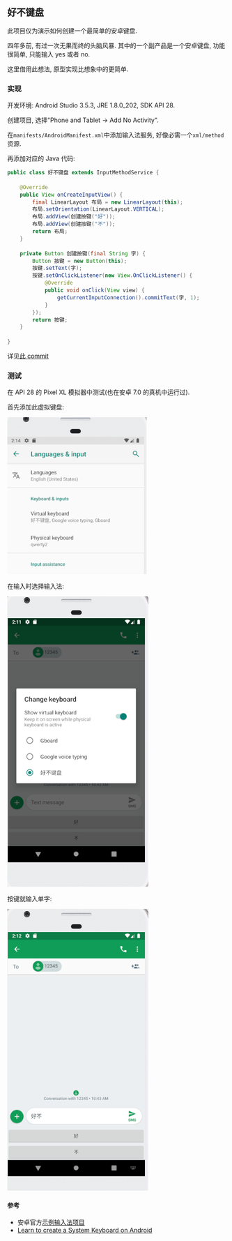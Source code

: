 ## 好不键盘

此项目仅为演示如何创建一个最简单的安卓键盘.

四年多前, 有过一次无果而终的头脑风暴. 其中的一个副产品是一个安卓键盘, 功能很简单, 只能输入 yes 或者 no.

这里借用此想法, 原型实现比想象中的更简单.

### 实现

开发环境: Android Studio 3.5.3, JRE 1.8.0_202, SDK API 28.

创建项目, 选择"Phone and Tablet -> Add No Activity".

在`manifests/AndroidManifest.xml`中添加输入法服务, 好像必需一个`xml/method`资源.

再添加对应的 Java 代码:
```java
public class 好不键盘 extends InputMethodService {

    @Override
    public View onCreateInputView() {
        final LinearLayout 布局 = new LinearLayout(this);
        布局.setOrientation(LinearLayout.VERTICAL);
        布局.addView(创建按键("好"));
        布局.addView(创建按键("不"));
        return 布局;
    }

    private Button 创建按键(final String 字) {
        Button 按键 = new Button(this);
        按键.setText(字);
        按键.setOnClickListener(new View.OnClickListener() {
            @Override
            public void onClick(View view) {
                getCurrentInputConnection().commitText(字, 1);
            }
        });
        return 按键;
    }

}
```

详见[此 commit](https://github.com/program-in-chinese/demo_android_input_yes_no/commit/21b6389de070998e050ca17b5b3b5eb417501f90)

### 测试

在 API 28 的 Pixel XL 模拟器中测试(也在安卓 7.0 的真机中运行过).

首先添加此虚拟键盘:

![添加](截图/2020-02-05_addVirtual.png)

在输入时选择输入法:

![选择](截图/2020-02-05_chooseInput.png)

按键就输入单字:

![输入](截图/2020-02-05_keyboard.png)

#### 参考

- 安卓官方[示例输入法项目](https://github.com/android/input-samples/tree/master/CommitContentSampleIME)
- [Learn to create a System Keyboard on Android](https://medium.com/@ssaurel/learn-to-create-a-system-keyboard-on-android-95aca21b1e5f)
